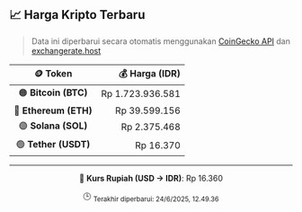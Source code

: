 

<!-- HARGA_KRIPTO -->
## 📈 Harga Kripto Terbaru

> Data ini diperbarui secara otomatis menggunakan [CoinGecko API](https://www.coingecko.com/) dan [exchangerate.host](https://exchangerate.host/)

<div align="center">

| 🪙 Token | 💰 Harga (IDR) |
|:------:|---------------:|
| 🟠 **Bitcoin (BTC)**   | Rp 1.723.936.581 |
| 🔵 **Ethereum (ETH)**  | Rp 39.599.156 |
| 🟣 **Solana (SOL)**    | Rp 2.375.468 |
| 🟢 **Tether (USDT)**   | Rp 16.370 |

---

💱 **Kurs Rupiah (USD → IDR)**: Rp 16.360

🕒 <sub>Terakhir diperbarui: 24/6/2025, 12.49.36</sub>

</div>
<!-- /HARGA_KRIPTO -->